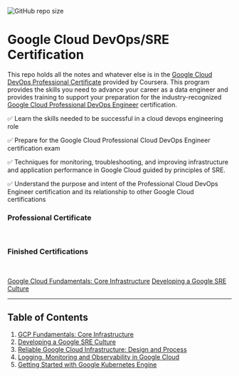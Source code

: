 ![GitHub repo size](https://img.shields.io/github/repo-size/justisGipson/google_devops_cert)
<!-- ![GitHub language count](https://img.shields.io/github/languages/count/justisGipson/google_devops_cert) -->

# Google Cloud DevOps/SRE Certification

This repo holds all the notes and whatever else is in the [Google Cloud DevOps Professional Certificate](https://www.coursera.org/professional-certificates/sre-devops-engineer-google-cloud) provided by Coursera. This program provides the skills you need to advance your career as a data engineer and provides training to support your preparation for the industry-recognized [Google Cloud Professional DevOps Engineer](https://cloud.google.com/certification/cloud-devops-engineer?utm_source=coursera&utm_medium=referral&utm_content=coursera-prof-cert-cgc-devops-eng) certification.

✅ Learn the skills needed to be successful in a cloud devops engineering role

✅ Prepare for the Google Cloud Professional Cloud DevOps Engineer certification exam

✅ Techniques for monitoring, troubleshooting, and improving infrastructure and application performance in Google Cloud guided by principles of SRE.

✅ Understand the purpose and intent of the Professional Cloud DevOps Engineer certification and its relationship to other Google Cloud certifications

### Professional Certificate
<br>

### Finished Certifications
<br>

[Google Cloud Fundamentals: Core Infrastructure](https://coursera.org/share/d6201f4435546a634dce667a65a0ca80)
[Developing a Google SRE Culture](https://coursera.org/share/2f98aca2089140425349b6b07d88d5d8)

<hr>

## Table of Contents

1. [GCP Fundamentals: Core Infrastructure](https://github.com/justisGipson/google_devops_cert/tree/main/GCP_fundamentals_core_infrastructure)
2. [Developing a Google SRE Culture](https://github.com/justisGipson/google_devops_cert/tree/main/developing_google_sre_culture)
3. [Reliable Google Cloud Infrastructure: Design and Process](https://github.com/justisGipson/google_devops_cert/tree/main/reliable_gcp_infrastructure_design_and_process)
4. [Logging, Monitoring and Observability in Google Cloud]()
5. [Getting Started with Google Kubernetes Engine]()


